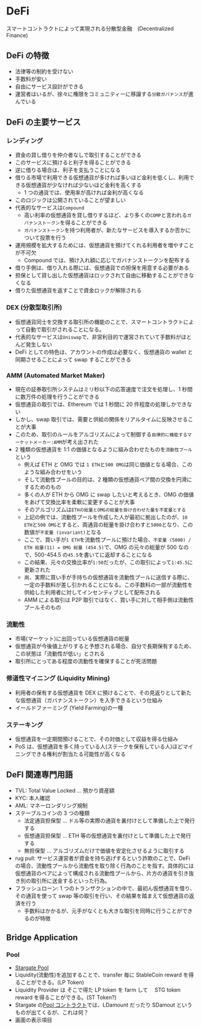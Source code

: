 # DeFi

スマートコントラクトによって実現される分散型金融　(Decentralized Finance)

## DeFi の特徴

- 法律等の制約を受けない
- 手数料が安い
- 自由にサービス設計ができる
- 運営者はいるが、徐々に権限をコミュニティーに移譲する`分散ガバナンス`が進んでいる

## DeFi の主要サービス

### レンディング

- 資金の貸し借りを仲介者なしで取引することができる
- このサービスに預けると利子を得ることができる
- 逆に借りる場合は、利子を支払うことになる
- 借りる市場で利用できる仮想通貨が多ければ多いほど金利を低くし、利用できる仮想通貨が少なければ少ないほど金利を高くする
  - 1 つの通貨では、使用率が高ければ金利が高くなる
- このロジックは公開されていることが望ましい
- 代表的なサービスは`Compound`
  - 高い利率の仮想通貨を貸し借りするほど、より多くの`COMP`と言われる`ガバナンストークン`を得ることができる
  - `ガバナンストークン`を持つ利用者が、新たなサービスを導入するか否かについて投票を行う
- 運用規模を拡大するためには、仮想通貨を預けてくれる利用者を増やすことが不可欠
  - Compound では、預け入れ額に応じてガバナンストークンを配布する
- 借り手側は、借り入れる際には、仮想通貨での担保を用意する必要がある
- 担保として貸し出した仮想通貨はロックされて自由に移動することができなくなる
- 借りた仮想通貨を返すことで資金ロックが解除される

### DEX (分散型取引所)

- 仮想通貨同士を交換する取引所の機能のことで、スマートコントラクトによって自動で取引がされることになる。
- 代表的なサービスは`Uniswap`で、非営利目的で運営されていて手数料がほとんど発生しない
- DeFi としての特色は、アカウントの作成は必要なく、仮想通貨の wallet と同期させることによって swap することができる

### AMM (Automated Market Maker)

- 現在の証券取引所システムはミリ秒以下の応答速度で注文を処理し、1 秒間に数万件の処理を行うことができる
- 仮想通貨の取引では、Ethereum では 1 秒間に 20 件程度の処理しかできない
- しかし、swap 取引では、需要と供給の関係をリアルタイムに反映させることが大事
- このため、取引のルールをアルゴリズムによって制御する`自律的に機能するマーケットメーカー:AMM`が考え出された
- 2 種類の仮想通貨を 1:1 の価値となるように組み合わせたものを`流動性プール`という
  - 例えば ETH と OMG では `1 ETH`と`500 OMG`は同じ価値となる場合、このような組み合わせをいう
  - そして流動性プールの目的は、2 種類の仮想通貨ペア間の交換を円滑にするためのもの
  - 多くの人が ETH から OMG に swap したいと考えるとき、OMG の価値をあげて交換比率を柔軟に変更することが大事
  - そのアルゴリズムは`ETHの総量とOMGの総量を掛け合わせた量を不変量とする`
  - 上記の例では、流動性プールを作成した人が最初に拠出したのが、`10 ETH`と`500 OMG`とすると、両通貨の総量を掛け合わすと`5000`となり、この数値が`不変量 (invariant)`となる
  - ここで、買い手が`1 ETH`を流動性プールに預けた場合、`不変量 (5000) / ETH 総量(11) = OMG 総量 (454.5)`で、OMG の元々の総量が 500 なので、500-454.5 の`45.5`を書いてに返却することになる
  - この結果、元々の交換比率が`1:50`だったが、この取引によって`1:45.5`に更新された
  - 尚、実際に買い手が手持ちの仮想通貨を流動性プールに送信する際に、一定の手数料が差し引かれることになる。この手数料の一部が流動性を供給した利用者に対してインセンティブとして配布される
  - AMM による取引は P2P 取引ではなく、買い手に対して相手側は流動性プールそのもの

### 流動性

- 市場(マーケット)に出回っている仮想通貨の総量
- 仮想通貨が今後値上がりすると予想される場合、自分で長期保有するため、この状態は「流動性が低い」とされる
- 取引所にとってある程度の流動性を確保することが死活問題

### 修道性マイニング (Liquidity Mining)

- 利用者の保有する仮想通貨を DEX に預けることで、その見返りとして新たな仮想通貨（ガバナンストークン）を入手できるという仕組み
- イールドファーミング (Yield Farming)の一種

### ステーキング

- 仮想通貨を一定期間預けることで、その対価として収益を得る仕組み
- PoS は、仮想通貨を多く持っている人(ステークを保有している人)ほどマイニングできる権利が割当たる可能性が高くなる

## DeFI 関連専門用語

- TVL: Total Value Locked ... 預かり資産額
- KYC: 本人確認
- AML: マネーロンダリング規制
- ステーブルコインの 3 つの種類
  - 法定通貨担保型 ... ドル等の実際の通貨を裏付けとして準備した上で発行する
  - 仮想通貨担保型 ... ETH 等の仮想通貨を裏付けとして準備した上で発行する
  - 無担保型 ... アルゴリズムだけで価値を安定化させるように取引する
- rug pull: サービス運営者が資金を持ち逃げするという詐欺のことで、DeFi の場合、流動性プールから流動性を取り除く行為のことを指す。具体的には仮想通貨のペアによって構成される流動性プールから、片方の通貨を引き抜き別の取引所に送金するといった行為。
- フラッシュローン: 1 つのトランザクションの中で、最初ん仮想通貨を借り、その通貨を使って swap 等の取引を行い、その結果を踏まえて仮想通貨の返済を行う
  - 手数料はかかるが、元手がなくとも大きな取引を同時に行うことができるのが特徴

## Bridge Application

### Pool

- [Stargate Pool](https://stargate.finance/pool)
- Liquidity(流動性)を追加することで、transfer 毎に StableCoin reward を得ることができる。(LP Token)
- Liquidity Provider は そこで得た LP token を farm して　 STG token reward を得ることができる。(ST Token?)
- Stargate の[Pool コントラクト](https://github.com/stargate-protocol/stargate/blob/c647a3a647fc693c38b16ef023c54e518b46e206/contracts/Pool.sol#L491)では、LDamount だったり SDamout というものが出てくるが、これは何？
- 画面の表示項目
